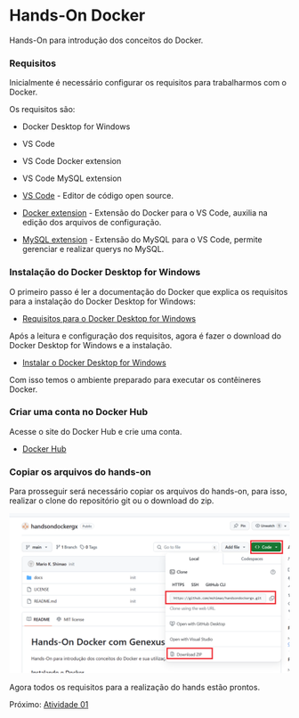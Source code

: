 # Hands-On Docker

Hands-On para introdução dos conceitos do Docker.

### Requisitos

Inicialmente é necessário configurar os requisitos para trabalharmos com o Docker.

Os requisitos são:
- Docker Desktop for Windows
- VS Code
- VS Code Docker extension 
- VS Code MySQL extension

- [VS Code](https://code.visualstudio.com/download) - Editor de código open source.
- [Docker extension](https://marketplace.visualstudio.com/items?itemName=ms-azuretools.vscode-docker) - Extensão do Docker para o VS Code, auxilia na edição dos arquivos de configuração.
- [MySQL extension](https://marketplace.visualstudio.com/items?itemName=formulahendry.vscode-mysql) - Extensão do MySQL para o VS Code, permite gerenciar e realizar querys no MySQL.

### Instalação do Docker Desktop for Windows

O primeiro passo é ler a documentação do Docker que explica os requisitos para a instalação do Docker Desktop for Windows:

- [Requisitos para o Docker Desktop for Windows](https://docs.docker.com/desktop/install/windows-install/#system-requirements)

Após a leitura e configuração dos requisitos, agora é fazer o download do Docker Desktop for Windows e a instalação.

- [Instalar o Docker Desktop for Windows](https://docs.docker.com/desktop/install/windows-install/#install-docker-desktop-on-windows)

Com isso temos o ambiente preparado para executar os contêineres Docker.

### Criar uma conta no Docker Hub

Acesse o site do Docker Hub e crie uma conta.

- [Docker Hub](https://hub.docker.com/)

### Copiar os arquivos do hands-on

Para prosseguir será necessário copiar os arquivos do hands-on, para isso, realizar o clone do repositório git ou o download do zip.

![githubproject](docs/imagens/githubproject.png)

Agora todos os requisitos para a realização do hands estão prontos.

Próximo: [Atividade 01](docs/01-atividade.md)